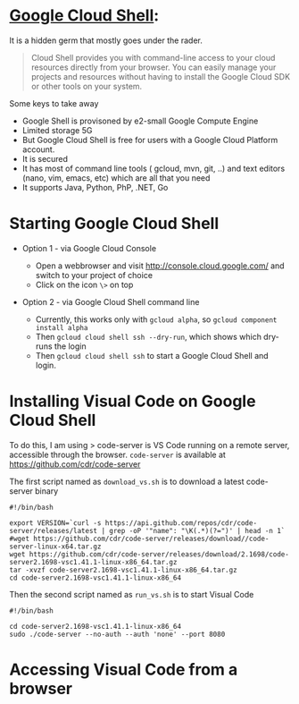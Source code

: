 
# [Google Cloud Shell](https://cloud.google.com/shell): 
It is a hidden germ that mostly goes under the rader. 
> Cloud Shell provides you with command-line access to your cloud resources directly from your browser. You can easily manage your projects and resources without having to install the Google Cloud SDK or other tools on your system. 

Some keys to take away
-  Google Shell is provisoned by e2-small Google Compute Engine
-  Limited storage 5G
-  But Google Cloud Shell is free for users with a Google Cloud Platform account.
-  It is secured
-  It has most of command line tools ( gcloud, mvn, git, ..) and text editors (nano, vim, emacs, etc) which are all that you need
-  It supports Java, Python, PhP, .NET, Go

# Starting Google Cloud Shell

- Option 1 - via Google Cloud Console
    - Open a webbrowser and visit http://console.cloud.google.com/ and switch to your project of choice
    - Click on the icon `\>` on top
    
- Option 2 - via Google Cloud Shell command line
    - Currently, this works only with `gcloud alpha`, so `gcloud component install alpha`
    - Then `gcloud cloud shell ssh --dry-run`, which shows which dry-runs the login
    - Then `gcloud cloud shell ssh` to start a Google Cloud Shell and login.
 
 # Installing Visual Code on Google Cloud Shell
 
 To do this, I am using > code-server is VS Code running on a remote server, accessible through the browser.
 `code-server` is available at https://github.com/cdr/code-server

 The first script named as `download_vs.sh` is to download a latest code-server binary 

  ```
  #!/bin/bash

  export VERSION=`curl -s https://api.github.com/repos/cdr/code-server/releases/latest | grep -oP '"name": "\K(.*)(?=")' | head -n 1`
  #wget https://github.com/cdr/code-server/releases/download//code-server-linux-x64.tar.gz
  wget https://github.com/cdr/code-server/releases/download/2.1698/code-server2.1698-vsc1.41.1-linux-x86_64.tar.gz
  tar -xvzf code-server2.1698-vsc1.41.1-linux-x86_64.tar.gz
  cd code-server2.1698-vsc1.41.1-linux-x86_64
  ```

  Then the second script named as `run_vs.sh` is to start Visual Code
  ```
  #!/bin/bash

  cd code-server2.1698-vsc1.41.1-linux-x86_64
  sudo ./code-server --no-auth --auth 'none' --port 8080
  ```

# Accessing Visual Code from a browser

